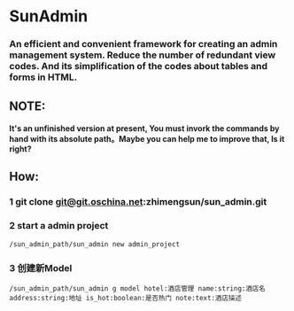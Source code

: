 SunAdmin
=====

### An efficient and convenient framework for creating an admin management system. Reduce the number of redundant view codes. And its simplification of the codes about tables and forms in HTML.





NOTE:
----------

#### It's an unfinished version at present, You must invork the commands by hand with its absolute path。Maybe you can help me to improve that, Is it right?



How:
----------

### 1  git clone git@git.oschina.net:zhimengsun/sun_admin.git

### 2 start a admin project

```
/sun_admin_path/sun_admin new admin_project

```
### 3 创建新Model

```
/sun_admin_path/sun_admin g model hotel:酒店管理 name:string:酒店名 address:string:地址 is_hot:boolean:是否热门 note:text:酒店描述

```


  
